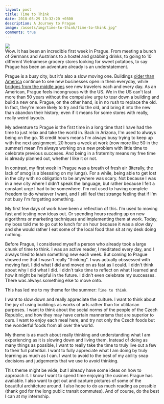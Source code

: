 ```yaml
---
layout: post
title: Time to Think
date: 2018-05-29 13:32:20 +0300
description: A Journey to Prague
image: /assets/img/time-to-think/time-to-think.jpg"
comments: true
---
```

<div class="img_row">
    <img class="col three" src="{{ site.baseurl }}/assets/img/time-to-think/time-to-think.jpg">
</div>
Wow. It has been an incredible first week in Prague. From meeting a bunch of Germans and Austrians to a hostel and grabbing drinks, to going to 10 different Vietnamese grocery stores looking for sweet potatoes, to say Prague has been an adventure already is an understatement.

Prague is a busy city, but it's also a slow moving one. Buildings [older than America][500-year-old-building-turned-resteraunt] continue to see new businesses open in them everyday, while [bridges from the middle ages][charles-bridge] see new travelers each and every day. As an American, Prague feels incongruous with the US. We in the US can't last more than 50 years without the compulsive urge to tear down a building and build a new one. Prague, on the other hand, is in no rush to replace the old. In fact, they're more likely to try and fix the old, and bring it into the new than abandon their history; even if it means for some stores with really, really weird layouts.

My adventure to Prague is the first time in a long time that I have had the time to just relax and take the world in. Back in Arizona, I'm used to always being on the go. 18 credit hours means I'm always busy trying to keep up with the next assignment. 20 hours a week at work (now more like 50 in the summer) mean I'm always working on a new problem with little time to celebrate previous succeses. And being in a fraternity means my free time is already planned out, whether I like it or not.

In contrast, my first week in Prague was a breath of fresh air (literally, the lack of smog is a blesssing on my lungs). For a while, being able to get lost in the city with no obligation to be anywhere was scary. Not because I was in a new city where I didn't speak the language, but rather because I felt a constant urge I had to be somewhere. I'm not used to having complete freedom to do whatever I want, and I still feel that strange feeling that if I'm not busy I'm forgetting something.

My first few days of work have been a reflection of this. I'm used to moving fast and testing new ideas out. Or spending hours reading up on new algorithms or marketing techniques and implementing them at work. Today, my boss told me to go out to lunch for an hour because it was a slow day and she would rather I eat some of the local food than sit at my desk doing nothing.

Before Prague, I considered myself a person who already took a large chunk of time to think. I was an active reader, I meditated every day, and I always tried to learn something new each week. But coming to Prague showed me that I wasn't really "thinking". I was actually obssessed with moving fast. I did what I did and moved on as fast as I could. I didn't think about why I did what I did. I didn't take time to reflect on what I learned and how it might be helpful in the future. I didn't even celebrate my successes. There was always something else to move onto.

This has led me to my theme for the summer: `Time to think`.

I want to slow down and really appreciate the culture. I want to think about the joy of using buildings as works of arts rather than for utilitarian purposes. I want to think about the social norms of the people of the Czech Republic, and how they may have certain mannerisms that are superior to ours. I want to enjoy each meal here, and try not only the Czech foods but the wonderful foods from all over the world.

My theme is as much about really thinking and understanding what I am experiencing as it is slowing down and living them. Instead of doing as many things as possible, I want to really take the time to truly live out a few to their full potential. I want to fully appreciate what I am doing by truly learning as much as I can. I want to avoid to the best of my ability snap decisions and judgements that we use to avoid thinking.

This theme might be wide, but I already have some ideas on how to approach it. I know I want to spend time enjoying the cusines Prague has available. I also want to get out and capture pictures of some of the beautiful architcture around. I also hope to do as much reading as possible (thank god for the long public transit commutes). And of course, do the best I can at my internship.



[500-year-old-building-turned-resteraunt]: http://www.lehkahlava.cz/en_home.htm
[charles-bridge]:   https://www.google.com/url?sa=t&rct=j&q=&esrc=s&source=web&cd=1&cad=rja&uact=8&ved=0ahUKEwjQ09nJ8qvbAhUCVywKHaEyC1cQFggpMAA&url=https%3A%2F%2Fen.wikipedia.org%2Fwiki%2FCharles_Bridge&usg=AOvVaw349FpWXEZssvVVeRBlTRP8
[jekyll-talk]: https://talk.jekyllrb.com/

